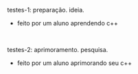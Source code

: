 testes-1: preparação. ideia. 
- feito por um aluno aprendendo c++
  
<br>

testes-2: aprimoramento. pesquisa.
- feito por um aluno aprimorando seu c++
  
